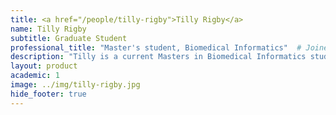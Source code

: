 ```yaml
---
title: <a href="/people/tilly-rigby">Tilly Rigby</a>
name: Tilly Rigby
subtitle: Graduate Student
professional_title: "Master's student, Biomedical Informatics"  # Joined professional titles
description: "Tilly is a current Masters in Biomedical Informatics student at Harvard Medical School. She graduated from Tufts University in 2023 with a Bachelor’s degree in Computer Science. She is currently working with Dr. Dominik Glodzik, focusing on mutational signature analysis for structural variants in cancer genomes."
layout: product
academic: 1
image: ../img/tilly-rigby.jpg
hide_footer: true
---
```

